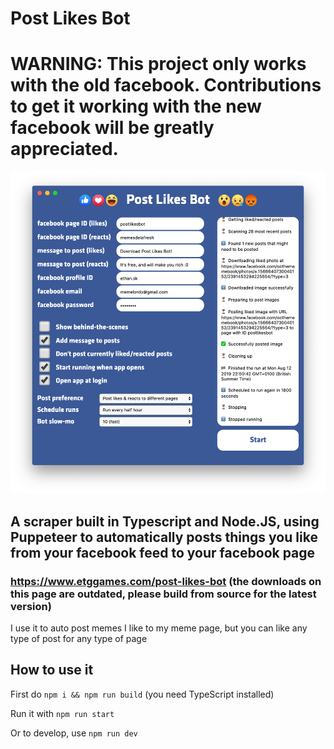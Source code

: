 # Post Likes Bot

# WARNING: This project only works with the old facebook. Contributions to get it working with the new facebook will be greatly appreciated.

![Post Likes Bot](/postlikesbot.png)

## A scraper built in Typescript and Node.JS, using Puppeteer to automatically posts things you like from your facebook feed to your facebook page

### https://www.etggames.com/post-likes-bot (the downloads on this page are outdated, please build from source for the latest version)

I use it to auto post memes I like to my meme page, but you can like any type of post for any type of page

## How to use it

First do `npm i && npm run build` (you need TypeScript installed)

Run it with `npm run start`

Or to develop, use `npm run dev`
